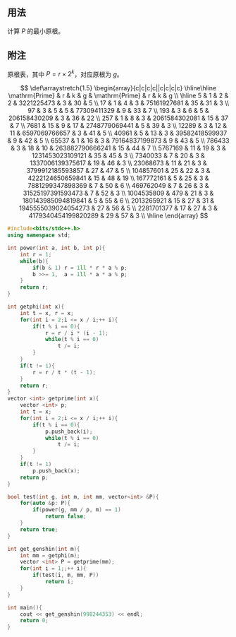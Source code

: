 ## 用法

计算 $P$ 的最小原根。

## 附注

原根表，其中 $P = r\times 2^{k}$，对应原根为 $g$。

$$
\def\arraystretch{1.5}
\begin{array}{c|c|c|c||c|c|c|c}
\hline\hline
\mathrm{Prime} & r & k & g & \mathrm{Prime} & r & k & g \\ \hline
5                  & 1   & 2  & 2  & 3221225473          & 3  & 30 & 5 \\
17                 & 1   & 4  & 3  & 75161927681         & 35 & 31 & 3 \\
97                 & 3   & 5  & 5  & 77309411329         & 9  & 33 & 7 \\
193                & 3   & 6  & 5  & 206158430209        & 3  & 36 & 22 \\
257                & 1   & 8  & 3  & 2061584302081       & 15 & 37 & 7 \\
7681               & 15  & 9  & 17 & 2748779069441       & 5  & 39 & 3 \\
12289              & 3   & 12 & 11 & 6597069766657       & 3  & 41 & 5 \\
40961              & 5   & 13 & 3  & 39582418599937      & 9  & 42 & 5 \\
65537              & 1   & 16 & 3  & 79164837199873      & 9  & 43 & 5 \\
786433             & 3   & 18 & 10 & 263882790666241     & 15 & 44 & 7 \\
5767169            & 11  & 19 & 3  & 1231453023109121    & 35 & 45 & 3 \\
7340033            & 7   & 20 & 3  & 1337006139375617    & 19 & 46 & 3 \\
23068673           & 11  & 21 & 3  & 3799912185593857    & 27 & 47 & 5 \\
104857601          & 25  & 22 & 3  & 4222124650659841    & 15 & 48 & 19 \\
167772161          & 5   & 25 & 3  & 7881299347898369    & 7  & 50 & 6 \\
469762049          & 7   & 26 & 3  & 31525197391593473   & 7  & 52 & 3 \\
1004535809         & 479 & 21 & 3  & 180143985094819841  & 5  & 55 & 6 \\
2013265921         & 15  & 27 & 31 & 1945555039024054273 & 27 & 56 & 5 \\
2281701377         & 17  & 27 & 3  & 4179340454199820289 & 29 & 57 & 3 \\
\hline 
\end{array}
$$

```cpp
#include<bits/stdc++.h>
using namespace std;

int power(int a, int b, int p){
    int r = 1;
    while(b){
        if(b & 1) r = 1ll * r * a % p;
        b >>= 1,  a = 1ll * a * a % p;
    }
    return r;
}

int getphi(int x){
    int t = x, r = x;
    for(int i = 2;i <= x / i;++ i){
        if(t % i == 0){
            r = r / i * (i - 1);
            while(t % i == 0)
                t /= i;
        }
    }
    if(t != 1){
        r = r / t * (t - 1);
    }
    return r;
}
vector <int> getprime(int x){
    vector <int> p;
    int t = x;
    for(int i = 2;i <= x / i;++ i){
        if(t % i == 0){
            p.push_back(i);
            while(t % i == 0)
                t /= i;
        }
    }
    if(t != 1)
        p.push_back(x);
    return p;
}

bool test(int g, int m, int mm, vector<int> &P){
    for(auto &p: P){
        if(power(g, mm / p, m) == 1)
            return false;
    }
    return true;
}

int get_genshin(int m){
    int mm = getphi(m);
    vector <int> P = getprime(mm);
    for(int i = 1;;++ i){
        if(test(i, m, mm, P))
            return i;
    }
}

int main(){
    cout << get_genshin(998244353) << endl;
    return 0;
}
```
